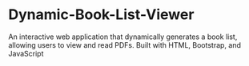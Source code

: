 # Dynamic-Book-List-Viewer
An interactive web application that dynamically generates a book list, allowing users to view and read PDFs. Built with HTML, Bootstrap, and JavaScript
